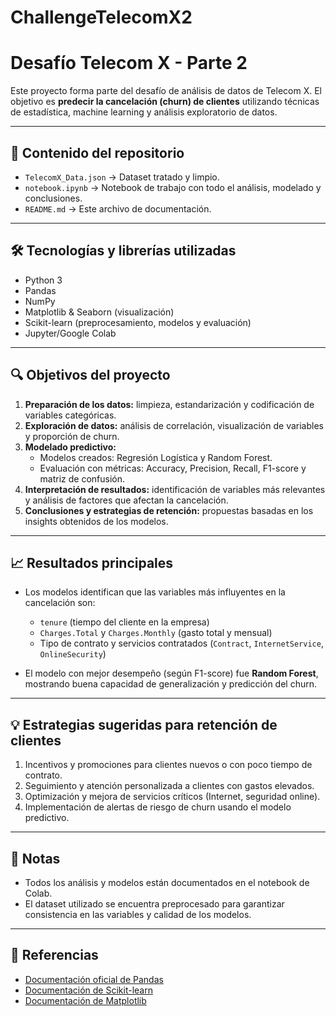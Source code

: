 # ChallengeTelecomX2
# Desafío Telecom X - Parte 2

Este proyecto forma parte del desafío de análisis de datos de Telecom X. El objetivo es **predecir la cancelación (churn) de clientes** utilizando técnicas de estadística, machine learning y análisis exploratorio de datos.

---

## 📂 Contenido del repositorio

- `TelecomX_Data.json` → Dataset tratado y limpio.
- `notebook.ipynb` → Notebook de trabajo con todo el análisis, modelado y conclusiones.
- `README.md` → Este archivo de documentación.

---

## 🛠 Tecnologías y librerías utilizadas

- Python 3
- Pandas
- NumPy
- Matplotlib & Seaborn (visualización)
- Scikit-learn (preprocesamiento, modelos y evaluación)
- Jupyter/Google Colab

---

## 🔍 Objetivos del proyecto

1. **Preparación de los datos:** limpieza, estandarización y codificación de variables categóricas.
2. **Exploración de datos:** análisis de correlación, visualización de variables y proporción de churn.
3. **Modelado predictivo:**  
   - Modelos creados: Regresión Logística y Random Forest.  
   - Evaluación con métricas: Accuracy, Precision, Recall, F1-score y matriz de confusión.
4. **Interpretación de resultados:** identificación de variables más relevantes y análisis de factores que afectan la cancelación.
5. **Conclusiones y estrategias de retención:** propuestas basadas en los insights obtenidos de los modelos.

---

## 📈 Resultados principales

- Los modelos identifican que las variables más influyentes en la cancelación son:  
  - `tenure` (tiempo del cliente en la empresa)  
  - `Charges.Total` y `Charges.Monthly` (gasto total y mensual)  
  - Tipo de contrato y servicios contratados (`Contract`, `InternetService`, `OnlineSecurity`)  

- El modelo con mejor desempeño (según F1-score) fue **Random Forest**, mostrando buena capacidad de generalización y predicción del churn.

---

## 💡 Estrategias sugeridas para retención de clientes

1. Incentivos y promociones para clientes nuevos o con poco tiempo de contrato.  
2. Seguimiento y atención personalizada a clientes con gastos elevados.  
3. Optimización y mejora de servicios críticos (Internet, seguridad online).  
4. Implementación de alertas de riesgo de churn usando el modelo predictivo.

---

## 📄 Notas

- Todos los análisis y modelos están documentados en el notebook de Colab.  
- El dataset utilizado se encuentra preprocesado para garantizar consistencia en las variables y calidad de los modelos.

---

## 🔗 Referencias

- [Documentación oficial de Pandas](https://pandas.pydata.org/docs/)
- [Documentación de Scikit-learn](https://scikit-learn.org/stable/documentation.html)
- [Documentación de Matplotlib](https://matplotlib.org/stable/contents.html)
